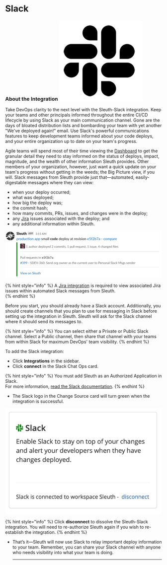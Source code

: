 # Slack

### About the Integration ![](../.gitbook/assets/slack_mark_monochrome_black_sm.png) 

Take DevOps clarity to the next level with the Sleuth-Slack integration. Keep your teams and other principals informed throughout the entire CI/CD lifecycle by using Slack as your main communication channel. Gone are the days of bloated distribution lists and bombarding your team with yet another "We've deployed again!" email. Use Slack's powerful communications features to keep development teams informed about your code deploys, and your entire organization up to date on your team's progress. 

Agile teams will spend most of their time viewing the [Dashboard](../dashboard.md) to get the granular detail they need to stay informed on the status of deploys, impact, magnitude, and the wealth of other information Sleuth provides. Other members of your organization, however, just want a quick update on your team's progress without getting in the weeds; the Big Picture view, if you will. Slack messages from Sleuth provide just that—automated, easily-digestable messages where they can view: 

* when your deploy occurred; 
* what was deployed; 
* how big the deploy was; 
* the commit hash; 
* how many commits, PRs, issues, and changes were in the deploy; 
* any [Jira](jira.md) issues associated with the deploy; and
* any additional information within Sleuth.  

![](../.gitbook/assets/slack-channel-deploy-message_2.png)

{% hint style="info" %}
A [Jira integration](jira.md) is required to view associated Jira issues within automated Slack messages from Sleuth.  
{% endhint %}

Before you start, you should already have a Slack account. Additionally, you should create channels that you plan to use for messaging in Slack before setting up the integration in Sleuth. Sleuth will ask for the Slack channel where it should send its messages to. 

{% hint style="info" %}
You can select either a Private or Public Slack channel. Select a Public channel, then share that channel with your teams from within Slack for maximum DevOps' team visibility. 
{% endhint %}

To add the Slack integration:

* Click **Integrations** in the sidebar.
* Click **connect** in the Slack Chat Ops card. 

{% hint style="info" %}
You must add Sleuth as an Authorized Application in Slack.  
For more information, [read the Slack documentation](https://api.slack.com).
{% endhint %}

* The Slack logo in the Change Source card will turn green when the integration is successful. 

![](../.gitbook/assets/slack-integration-connected.png)

{% hint style="info" %}
Click **disconnect** to dissolve the Sleuth-Slack integration. You will need to re-authorize Sleuth again if you wish to re-establish the integration.
{% endhint %}

* That’s it—Sleuth will now use Slack to relay important deploy information to your team. Remember, you can share your Slack channel with anyone who needs visibility into what your team is doing. 

  
  ****



